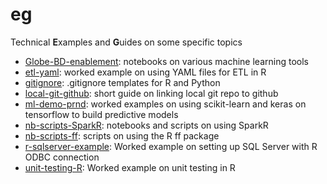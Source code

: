# eg
Technical **E**xamples and **G**uides on some specific topics

* [Globe-BD-enablement](https://github.com/tohweizhong/eg/tree/master/Globe-BD-enablement): notebooks on various machine learning tools
* [etl-yaml](https://github.com/tohweizhong/eg/tree/master/etl-yaml): worked example on using YAML files for ETL in R
* [gitignore](https://github.com/tohweizhong/eg/tree/master/gitignore): .gitignore templates for R and Python
* [local-git-github](https://github.com/tohweizhong/eg/tree/master/local-git-github): short guide on linking local git repo to github
* [ml-demo-prnd](https://github.com/tohweizhong/eg/tree/master/ml-demo-prnd): worked examples on using scikit-learn and keras on tensorflow to build predictive models
* [nb-scripts-SparkR](https://github.com/tohweizhong/eg/tree/master/nb-scripts-SparkR): notebooks and scripts on using SparkR
* [nb-scripts-ff](https://github.com/tohweizhong/eg/tree/master/nb-scripts-ff): scripts on using the R ff package
* [r-sqlserver-example](https://github.com/tohweizhong/eg/tree/master/r-sqlserver-example): Worked example on setting up SQL Server with R ODBC connection
* [unit-testing-R](https://github.com/tohweizhong/eg/tree/master/unit-testing-R): Worked example on unit testing in R
